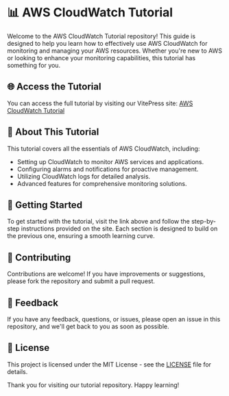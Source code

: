 # 📊 AWS CloudWatch Tutorial

Welcome to the AWS CloudWatch Tutorial repository! This guide is designed to help you learn how to effectively use AWS CloudWatch for monitoring and managing your AWS resources. Whether you're new to AWS or looking to enhance your monitoring capabilities, this tutorial has something for you.

## 🌐 Access the Tutorial
You can access the full tutorial by visiting our VitePress site: [AWS CloudWatch Tutorial](https://pedro2712.github.io/cloudwatch_tutorial/)

## 📘 About This Tutorial
This tutorial covers all the essentials of AWS CloudWatch, including:
- Setting up CloudWatch to monitor AWS services and applications.
- Configuring alarms and notifications for proactive management.
- Utilizing CloudWatch logs for detailed analysis.
- Advanced features for comprehensive monitoring solutions.

## 🚀 Getting Started
To get started with the tutorial, visit the link above and follow the step-by-step instructions provided on the site. Each section is designed to build on the previous one, ensuring a smooth learning curve.

## 🤝 Contributing
Contributions are welcome! If you have improvements or suggestions, please fork the repository and submit a pull request.

## 📢 Feedback
If you have any feedback, questions, or issues, please open an issue in this repository, and we'll get back to you as soon as possible.

## 📜 License
This project is licensed under the MIT License - see the [LICENSE](LICENSE) file for details.

Thank you for visiting our tutorial repository. Happy learning!
